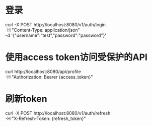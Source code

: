 # 登录
curl -X POST http://localhost:8080/v1/auth/login \
  -H "Content-Type: application/json" \
  -d '{"username":"test","password":"password"}'

# 使用access token访问受保护的API
curl http://localhost:8080/api/profile \
  -H "Authorization: Bearer {access_token}"

# 刷新token
curl -X POST http://localhost:8080/v1/auth/refresh \
  -H "X-Refresh-Token: {refresh_token}"
